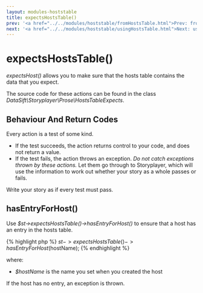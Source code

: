 ```yaml
---
layout: modules-hoststable
title: expectsHostsTable()
prev: '<a href="../../modules/hoststable/fromHostsTable.html">Prev: fromHostsTable()</a>'
next: '<a href="../../modules/hoststable/usingHostsTable.html">Next: usingHostsTable()</a>'
---
```


# expectsHostsTable()

_expectsHost()_ allows you to make sure that the hosts table contains the data that you expect.

The source code for these actions can be found in the class _DataSift\Storyplayer\Prose\HostsTableExpects_.

## Behaviour And Return Codes

Every action is a test of some kind.

* If the test succeeds, the action returns control to your code, and does not return a value.
* If the test fails, the action throws an exception. _Do not catch exceptions thrown by these actions._ Let them go through to Storyplayer, which will use the information to work out whether your story as a whole passes or fails.

Write your story as if every test must pass.

## hasEntryForHost()

Use _$st->expectsHostsTable()->hasEntryForHost()_ to ensure that a host has an entry in the hosts table.

{% highlight php %}
$st->expectsHostsTable()->hasEntryForHost($hostName);
{% endhighlight %}

where:

* _$hostName_ is the name you set when you created the host

If the host has no entry, an exception is thrown.

